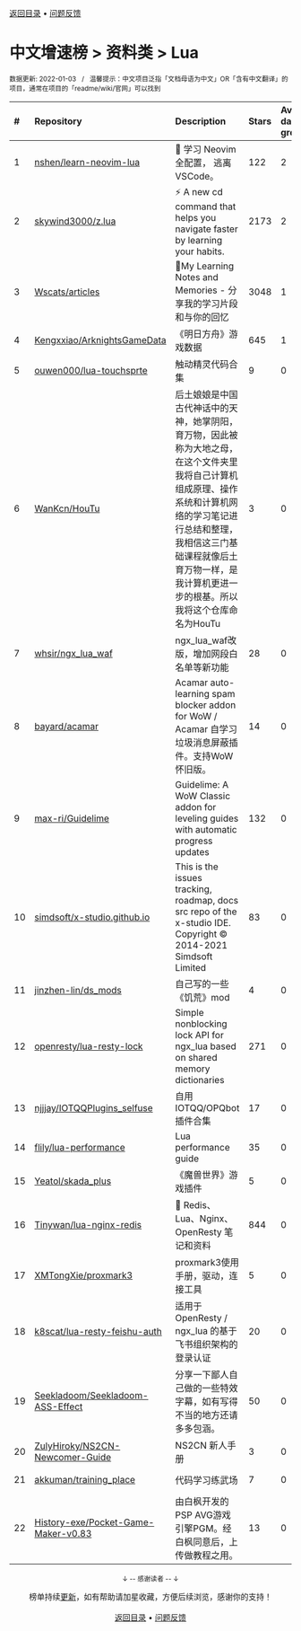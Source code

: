 <a href="https://gitee.com/GrowingGit/GitHub-Chinese-Top-Charts#github中文排行榜">返回目录</a> • <a href="/content/docs/feedback.md">问题反馈</a>

# 中文增速榜 > 资料类 > Lua
<sub>数据更新: 2022-01-03&nbsp;&nbsp;&nbsp;/&nbsp;&nbsp;&nbsp;温馨提示：中文项目泛指「文档母语为中文」OR「含有中文翻译」的项目，通常在项目的「readme/wiki/官网」可以找到</sub>

|#|Repository|Description|Stars|Average daily growth|Updated|
|:-|:-|:-|:-|:-|:-|
|1|[nshen/learn-neovim-lua](https://gitee.com/nshen/learn-neovim-lua)|📜 学习 Neovim 全配置， 逃离 VSCode。|122|2|2021-12-29|
|2|[skywind3000/z.lua](https://gitee.com/skywind3000/z.lua)|:zap: A new cd command that helps you navigate faster by learning your habits.|2173|2|2021-11-13|
|3|[Wscats/articles](https://gitee.com/Wscats/articles)|🔖My Learning Notes and Memories - 分享我的学习片段和与你的回忆|3048|1|2021-12-20|
|4|[Kengxxiao/ArknightsGameData](https://gitee.com/Kengxxiao/ArknightsGameData)|《明日方舟》游戏数据|645|1|2021-12-30|
|5|[ouwen000/lua-touchsprte](https://gitee.com/ouwen000/lua-touchsprte)|触动精灵代码合集|9|0|2021-11-09|
|6|[WanKcn/HouTu](https://gitee.com/WanKcn/HouTu)|后土娘娘是中国古代神话中的天神，她掌阴阳，育万物，因此被称为大地之母，在这个文件夹里我将自己计算机组成原理、操作系统和计算机网络的学习笔记进行总结和整理，我相信这三门基础课程就像后土育万物一样，是我计算机更进一步的根基。所以我将这个仓库命名为HouTu|3|0|2021-12-13|
|7|[whsir/ngx_lua_waf](https://gitee.com/whsir/ngx_lua_waf)|ngx_lua_waf改版，增加网段白名单等新功能|28|0|2021-07-27|
|8|[bayard/acamar](https://gitee.com/bayard/acamar)|Acamar auto-learning spam blocker addon for WoW / Acamar 自学习垃圾消息屏蔽插件。支持WoW怀旧版。|14|0|2021-06-21|
|9|[max-ri/Guidelime](https://gitee.com/max-ri/Guidelime)|Guidelime: A WoW Classic addon for leveling guides with automatic progress updates|132|0|2021-11-30|
|10|[simdsoft/x-studio.github.io](https://gitee.com/simdsoft/x-studio.github.io)|This is the issues tracking, roadmap, docs src repo of the x-studio IDE. Copyright © 2014-2021 Simdsoft Limited|83|0|2021-12-31|
|11|[jinzhen-lin/ds_mods](https://gitee.com/jinzhen-lin/ds_mods)|自己写的一些《饥荒》mod|4|0|2021-12-11|
|12|[openresty/lua-resty-lock](https://gitee.com/openresty/lua-resty-lock)|Simple nonblocking lock API for ngx_lua based on shared memory dictionaries|271|0|2021-10-08|
|13|[njjjay/IOTQQPlugins_selfuse](https://gitee.com/njjjay/IOTQQPlugins_selfuse)|自用IOTQQ/OPQbot插件合集|17|0|2021-08-30|
|14|[flily/lua-performance](https://gitee.com/flily/lua-performance)|Lua performance guide|35|0|2021-08-11|
|15|[Yeatol/skada_plus](https://gitee.com/Yeatol/skada_plus)|《魔兽世界》游戏插件|5|0|2021-12-18|
|16|[Tinywan/lua-nginx-redis](https://gitee.com/Tinywan/lua-nginx-redis)|:hibiscus: Redis、Lua、Nginx、OpenResty 笔记和资料|844|0|2021-10-26|
|17|[XMTongXie/proxmark3](https://gitee.com/XMTongXie/proxmark3)|proxmark3使用手册，驱动，连接工具|5|0|2021-10-15|
|18|[k8scat/lua-resty-feishu-auth](https://gitee.com/k8scat/lua-resty-feishu-auth)|适用于 OpenResty / ngx_lua 的基于飞书组织架构的登录认证|20|0|2021-11-24|
|19|[Seekladoom/Seekladoom-ASS-Effect](https://gitee.com/Seekladoom/Seekladoom-ASS-Effect)|分享一下鄙人自己做的一些特效字幕，如有写得不当的地方还请多多包涵。|50|0|2021-12-17|
|20|[ZulyHiroky/NS2CN-Newcomer-Guide](https://gitee.com/ZulyHiroky/NS2CN-Newcomer-Guide)|NS2CN 新人手册|3|0|2021-07-13|
|21|[akkuman/training_place](https://gitee.com/akkuman/training_place)|代码学习练武场|7|0|2021-11-08|
|22|[History-exe/Pocket-Game-Maker-v0.83](https://gitee.com/History-exe/Pocket-Game-Maker-v0.83)|由白枫开发的PSP AVG游戏引擎PGM。经白枫同意后，上传做教程之用。|13|0|2021-12-30|

<div align="center">
    <p><sub>↓ -- 感谢读者 -- ↓</sub></p>
    榜单持续<a href="/content/docs/milestone.md">更新</a>，如有帮助请加星收藏，方便后续浏览，感谢你的支持！
</div>

<br/>

<div align="center"><a href="https://gitee.com/GrowingGit/GitHub-Chinese-Top-Charts#github中文排行榜">返回目录</a> • <a href="/content/docs/feedback.md">问题反馈</a></div>
